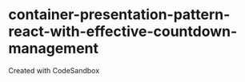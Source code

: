 # container-presentation-pattern-react-with-effective-countdown-management
Created with CodeSandbox
